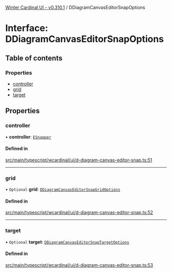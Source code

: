 [Winter Cardinal UI - v0.310.1](../index.md) / DDiagramCanvasEditorSnapOptions

# Interface: DDiagramCanvasEditorSnapOptions

## Table of contents

### Properties

- [controller](DDiagramCanvasEditorSnapOptions.md#controller)
- [grid](DDiagramCanvasEditorSnapOptions.md#grid)
- [target](DDiagramCanvasEditorSnapOptions.md#target)

## Properties

### controller

• **controller**: [`ESnapper`](../classes/ESnapper.md)

#### Defined in

[src/main/typescript/wcardinal/ui/d-diagram-canvas-editor-snap.ts:51](https://github.com/winter-cardinal/winter-cardinal-ui/blob/v0.310.1/src/main/typescript/wcardinal/ui/d-diagram-canvas-editor-snap.ts#L51)

___

### grid

• `Optional` **grid**: [`DDiagramCanvasEditorSnapGridOptions`](DDiagramCanvasEditorSnapGridOptions.md)

#### Defined in

[src/main/typescript/wcardinal/ui/d-diagram-canvas-editor-snap.ts:52](https://github.com/winter-cardinal/winter-cardinal-ui/blob/v0.310.1/src/main/typescript/wcardinal/ui/d-diagram-canvas-editor-snap.ts#L52)

___

### target

• `Optional` **target**: [`DDiagramCanvasEditorSnapTargetOptions`](DDiagramCanvasEditorSnapTargetOptions.md)

#### Defined in

[src/main/typescript/wcardinal/ui/d-diagram-canvas-editor-snap.ts:53](https://github.com/winter-cardinal/winter-cardinal-ui/blob/v0.310.1/src/main/typescript/wcardinal/ui/d-diagram-canvas-editor-snap.ts#L53)
